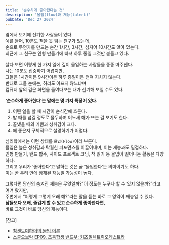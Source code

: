 ```yaml
---
title: '순수하게 좋아한다는 것'
description: '몰입(flow)과 재능(talent)'
pubDate: 'Dec 27 2024'
---
```


옆에서 보기에 신기한 사람들이 있다.  
예를 들어, 10분도 책을 못 읽는 친구가 있는데,  
손으로 무언가를 만드는 순간 1시간, 3시간, 심지어 10시간도 앉아 있는다.  
최근에 그 친구는 인형 만들기에 빠져 하루 종일 그것만 붙들고 있다.

살다 보면 이렇게 한 가지 일에 깊이 몰입하는 사람들을 종종 마주친다.  
나는 10분도 집중하기 어렵지만,  
그들은 1시간이든 9시간이든 하루 종일이든 전혀 지치지 않는다.  
반대로 그들 눈에는, 허리도 아프지 않느냐며  
컴퓨터 앞의 검은 화면을 들여다보는 내가 신기해 보일 수도 있다.

**‘순수하게 좋아한다’는 말에는 몇 가지 특징이 있다.**

1. 어떤 일을 할 때 시간이 순식간에 흐른다.
2. 밥 때를 넘길 정도로 몰두하며 어느새 해가 뜨는 걸 보기도 한다.
3. 끝냈을 때의 기쁨과 성취감이 크다.
4. 왜 좋은지 구체적으로 설명하기가 어렵다.

심리학에서는 이런 상태를 `몰입(Flow)`이라 부른다.  
몰입은 높은 성취감과 탁월한 퍼포먼스를 이끌어내며, 이는 재능과도 밀접하다.  
인형 만들기, 밴드 합주, 사이드 프로젝트 코딩, 책 읽기 등 몰입이 일어나는 활동은 다양하다.  
그리고 우리가 ‘좋아한다’고 말하는 것은 곧 ‘몰입한다’는 의미이기도 하다.  
이는 곧 우리 안에 잠재된 재능일 가능성이 높다.

그렇다면 당신의 숨겨진 재능은 무엇일까?“이 정도는 누구나 할 수 있지 않을까?”라고 여겨 왔지만,  
주변에서 “어떻게 그렇게 오래 해?”라는 말을 듣는 바로 그 영역이 재능일 수 있다.  
**남들보다 오래, 즐겁게 할 수 있고 순수하게 좋아한다면,**  
바로 그것이 바로 당신의 재능이다.

[참고]

- [칙센트미하이의 몰입 이론](https://brunch.co.kr/@careerners/167)
- [스쿨오브락 EP09. 초등학생 밴드부: 키즈일렉트릭오케스트라](https://youtu.be/9OEVeyC7cuM)
